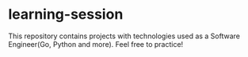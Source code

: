 # learning-session
This repository contains projects with technologies used as a Software Engineer(Go, Python and more). Feel free to practice!
